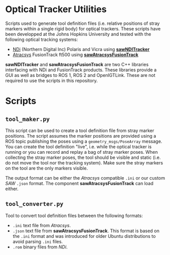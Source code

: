 # Optical Tracker Utilities

Scripts used to generate tool definition files (i.e. relative positions of stray markers within a single rigid body) for optical trackers.  These scripts have been developped at the Johns Hopkins University and tested with the following optical tracking systems:
* [NDi](https://www.ndigital.com) (Northern Digital Inc) Polaris and Vicra using [**sawNDITracker**](https://github.com/jhu-saw/sawNDITracker)
* [Atracsys](https://www.atracsys-measurement.com) FusionTrack ft500 using [**sawAtracsysFusionTrack**](https://github.com/jhu-saw/sawAtracsysFusionTrack)

**sawNDITracker** and **sawAtracsysFusionTrack** are two C++ libraries interfacing with NDi and FusionTrack products.  These libraries provide a GUI as well as bridges to ROS 1, ROS 2 and OpenIGTLink.  These are not required to use the scripts in this repository.

# Scripts

## `tool_maker.py`

This script can be used to create a tool definition file from stray marker positions.  The script assumes the marker positions are provided using a ROS topic publishing the poses using a `geometry_msgs/PoseArray` message.  You can create the tool definition "live", i.e. while the optical tracker is running or you can record and replay a bag of stray marker poses.  When collecting the stray marker poses, the tool should be visible and static (i.e. do not move the tool nor the tracking system).  Make sure the stray markers on the tool are the only markers visible. 

The output format can be either the _Atracsys_ compatible `.ini` or our custom _SAW_ `.json` format.  The component **sawAtracsysFusionTrack** can load either. 

## `tool_converter.py`

Tool to convert tool definition files between the following formats:
* `.ini` text file from _Atracsys_.
* `.json` text file from **sawAtracsysFusionTrack**.  This format is based on the `.ini` format and was introduced for older Ubuntu distributions to avoid parsing `.ini` files.
* `.rom` binary files from _NDi_.
